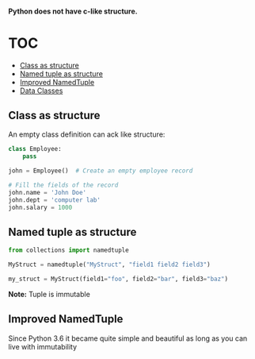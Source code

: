 #### Python does not have c-like structure.

# TOC
* [Class as structure](#Class-as-structure)
* [Named tuple as structure](#Named-tuple-as-structure)
* [Improved NamedTuple](#Improved-NamedTuple)
* [Data Classes](#Data-Classes)

## Class as structure
An empty class definition can ack like structure:
```python
class Employee:
    pass

john = Employee()  # Create an empty employee record

# Fill the fields of the record
john.name = 'John Doe'
john.dept = 'computer lab'
john.salary = 1000
```

## Named tuple as structure
```python
from collections import namedtuple

MyStruct = namedtuple("MyStruct", "field1 field2 field3")

my_struct = MyStruct(field1="foo", field2="bar", field3="baz")
```

**Note:** Tuple is immutable

## Improved NamedTuple
Since Python 3.6 it became quite simple and beautiful as long as you can live with immutability
```python
from typing import NamedTuple

class MyStruct(NamedTuple):
    foo: str
    bar int
    baz: list
    qux: User

my_item = MyStruct('foo', 0, ['baz'], User('peter'))

print(my_item)    # MyStruct(foo='foo', bar=0, baz=['baz'], qux=User(name='peter'))
```

## Data Classes
With the introduction of Data Classes in Python 3.7 we get very close to structure. 
The following example is similar to the NamedTuple, but the resulting object is mutable and it allows for default values

**See:** [Data Class](/data-class.md)

